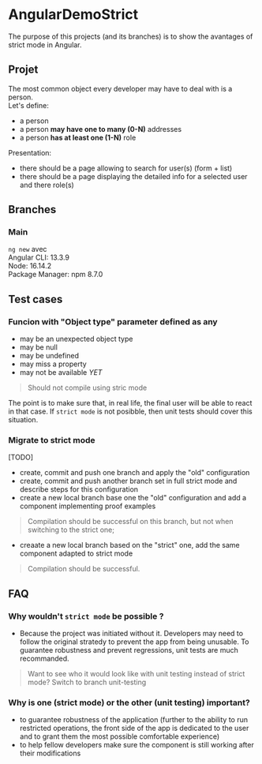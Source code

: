 # AngularDemoStrict

The purpose of this projects (and its branches) is to show the avantages of strict mode in Angular.  
## Projet  
The most common object every developer may have to deal with is a person.  
Let's define: 
- a person
- a person **may have one to many (0-N)** addresses  
- a person **has at least one (1-N)** role  

Presentation: 
- there should be a page allowing to search for user(s) (form + list)
- there should be a page displaying the detailed info for a selected user and there role(s)

## Branches
### Main
`ng new` avec  
Angular CLI: 13.3.9  
Node: 16.14.2  
Package Manager: npm 8.7.0  

## Test cases
### Funcion with "Object type" parameter defined as any
- may be an unexpected object type
- may be null
- may be undefined
- may miss a property  
- may not be available _YET_  

> Should not compile using stric mode  

The point is to make sure that, in real life, the final user will be able to react in that case.
If `strict mode` is not posibble, then unit tests should cover this situation.

### Migrate to strict mode
[TODO] 
- create, commit and push one branch and apply the "old" configuration
- create, commit and push another branch set in full strict mode and describe steps for this configuration
- create a new local branch base one the "old" configuration and add a component implementing proof examples
> Compilation should be successful on this branch, but not when switching to the strict one;
- creaate a new local branch based on the "strict" one, add the same component adapted to strict mode
> Compilation should be successful.

## FAQ
### Why wouldn't `strict mode` be possible ?

- Because the project was initiated without it. Developers may need to follow the original stratedy to prevent the app from being unusable. To guarantee robustness and prevent regressions, unit tests are much recommanded.  
> Want to see who it would look like with unit testing instead of strict mode? Switch to branch unit-testing

### Why is one (strict mode) or the other (unit testing) important?  

- to guarantee robustness of the application (further to the ability to run restricted operations, the front side of the app is dedicated to the user and to grant them the most possible comfortable experience)
- to help fellow developers make sure the component is still working after their modifications  

